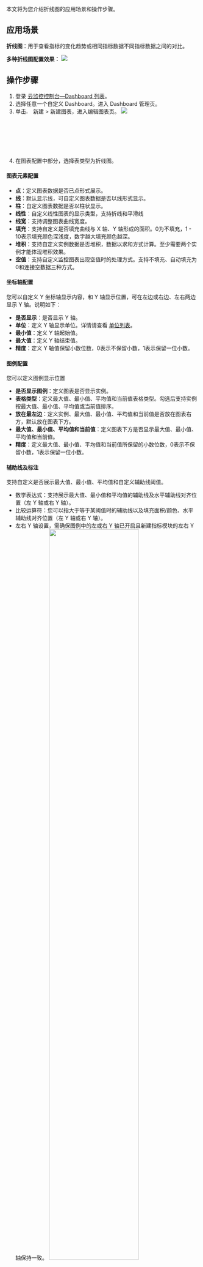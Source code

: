 本文将为您介绍折线图的应用场景和操作步骤。

## 应用场景

**折线图**：用于查看指标的变化趋势或相同指标数据不同指标数据之间的对比。

**多种折线图配置效果：**
![](https://main.qcloudimg.com/raw/40ff7050a04049ac13dcceac59a1c767.png)

## 操作步骤

1. 登录 [云监控控制台—Dashboard 列表](https://console.cloud.tencent.com/monitor/dashboard2/dashboards)。
2. 选择任意一个自定义 Dashboard。进入 Dashboard 管理页。
3. 单击<img src="https://main.qcloudimg.com/raw/09d4ca5824542316bf485350e4d5f62f.png" width="3%"></img> 新建 > 新建图表，进入编辑图表页。
![](https://qcloudimg.tencent-cloud.cn/raw/c980a574f4e66d15576e6c1665f74fb8.png)
5. 在图表配置中部分，选择表类型为折线图。

#### 图表元素配置
- **点**：定义图表数据是否已点形式展示。
- **线**：默认显示线，可自定义图表数据是否以线形式显示。
- **柱**：自定义图表数据是否以柱状显示。
- **线性**：自定义线性图表的显示类型，支持折线和平滑线
- **线宽**：支持调整图表曲线宽度。
- **填充**：支持自定义是否填充曲线与 X 轴、Y 轴形成的面积。0为不填充，1 - 10表示填充颜色深浅度，数字越大填充颜色越深。
- **堆积**：支持自定义实例数据是否堆积，数据以求和方式计算。至少需要两个实例才能体现堆积效果。
- **空值**：支持自定义监控图表出现空值时的处理方式。支持不填充、自动填充为0和连接空数据三种方式。

   

#### 坐标轴配置

您可以自定义 Y 坐标轴显示内容，和 Y 轴显示位置，可在左边或右边、左右两边显示 Y 轴。说明如下：

- **是否显示**：是否显示 Y 轴。
- **单位**：定义 Y 轴显示单位。详情请查看 [单位列表](https://cloud.tencent.com/document/product/248/46762#step1)。
- **最小值**：定义 Y 轴起始值。
- **最大值**：定义 Y 轴结束值。
- **精度**：定义 Y 轴值保留小数位数，0表示不保留小数，1表示保留一位小数。
  	

#### 图例配置

您可以定义图例显示位置

- **是否显示图例**：定义图表是否显示实例。
- **表格类型**：定义最大值、最小值、平均值和当前值表格类型。勾选后支持实例按最大值、最小值、平均值或当前值排序。
- **放在最左边**：定义实例、最大值、最小值、平均值和当前值是否放在图表右方，默认放在图表下方。
- **最大值、最小值、平均值和当前值**：定义图表下方是否显示最大值、最小值、平均值和当前值。
- **精度**：定义最大值、最小值、平均值和当前值所保留的小数位数，0表示不保留小数，1表示保留一位小数。

#### 辅助线及标注

支持自定义是否展示最大值、最小值、平均值和自定义辅助线阈值。

- 数学表达式：支持展示最大值、最小值和平均值的辅助线及水平辅助线对齐位置（左 Y 轴或右 Y 轴）。
- 比较运算符：您可以指大于等于某阈值时的辅助线以及填充面积/颜色、水平辅助线对齐位置（左 Y 轴或右 Y 轴）。
- 左右 Y 轴设置，需确保图例中的左或右 Y 轴已开启且新建指标模块的左右 Y 轴保持一致。
	<img src="https://main.qcloudimg.com/raw/447157d9126996530e0485008a2d29e5.png" width="70%"></img>
  	

4. 完成后单击右上角的**保存**即可。



